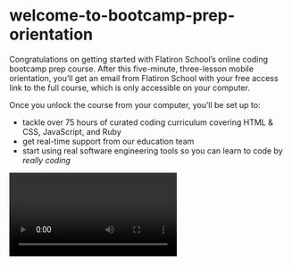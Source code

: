 # welcome-to-bootcamp-prep-orientation

Congratulations on getting started with Flatiron School’s online coding bootcamp prep course. After this five-minute, three-lesson mobile orientation, you’ll get an email from Flatiron School with your free access link to the full course, which is only accessible on your computer.

Once you unlock the course from your computer, you’ll be set up to:

* tackle over 75 hours of curated coding curriculum covering HTML & CSS, JavaScript, and Ruby
* get real-time support from our education team
* start using real software engineering tools so you can learn to code by _really coding_

![alt text](https://s3-us-west-2.amazonaws.com/curriculum-content/mobile-orientation/ide.mp4)

